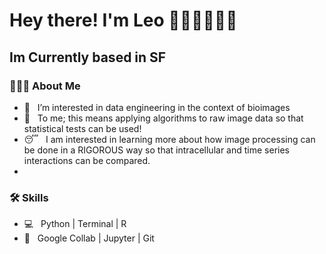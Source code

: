 # <h1> Hey there! I'm Leo 👋👋👋👋👋👋 </h1>
<h2> Im Currently based in SF </h2>

<h3> 👨🏻‍💻 About Me </h3>

- 🔭 &nbsp; I’m interested in data engineering in the context of bioimages
- 🤔 &nbsp; To me; this means applying algorithms to raw image data so that statistical tests can be used!
- 😴 &nbsp; I am interested in learning more about how image processing can be done in a RIGOROUS way so that intracellular and time series interactions can be compared.
- 
<h3>🛠 Skills </h3>

- 💻 &nbsp; Python | Terminal | R  
- 🔧 &nbsp; Google Collab | Jupyter | Git
